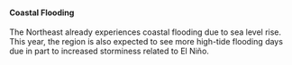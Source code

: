 #### Coastal Flooding

The Northeast already experiences coastal flooding due to sea level rise. This year, the region is also expected to see more high-tide flooding days due in part to increased storminess related to El Niño.